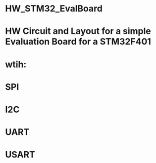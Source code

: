 # HW_STM32_EvalBoard
# HW Circuit and Layout for a simple Evaluation Board for a STM32F401
# wtih:
# SPI
# I2C
# UART
# USART